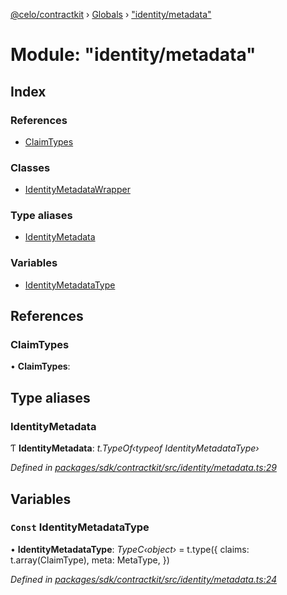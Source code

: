 [@celo/contractkit](../README.md) › [Globals](../globals.md) › ["identity/metadata"](_identity_metadata_.md)

# Module: "identity/metadata"

## Index

### References

* [ClaimTypes](_identity_metadata_.md#claimtypes)

### Classes

* [IdentityMetadataWrapper](../classes/_identity_metadata_.identitymetadatawrapper.md)

### Type aliases

* [IdentityMetadata](_identity_metadata_.md#identitymetadata)

### Variables

* [IdentityMetadataType](_identity_metadata_.md#const-identitymetadatatype)

## References

###  ClaimTypes

• **ClaimTypes**:

## Type aliases

###  IdentityMetadata

Ƭ **IdentityMetadata**: *t.TypeOf‹typeof IdentityMetadataType›*

*Defined in [packages/sdk/contractkit/src/identity/metadata.ts:29](https://github.com/celo-org/celo-monorepo/blob/master/packages/sdk/contractkit/src/identity/metadata.ts#L29)*

## Variables

### `Const` IdentityMetadataType

• **IdentityMetadataType**: *TypeC‹object›* = t.type({
  claims: t.array(ClaimType),
  meta: MetaType,
})

*Defined in [packages/sdk/contractkit/src/identity/metadata.ts:24](https://github.com/celo-org/celo-monorepo/blob/master/packages/sdk/contractkit/src/identity/metadata.ts#L24)*
